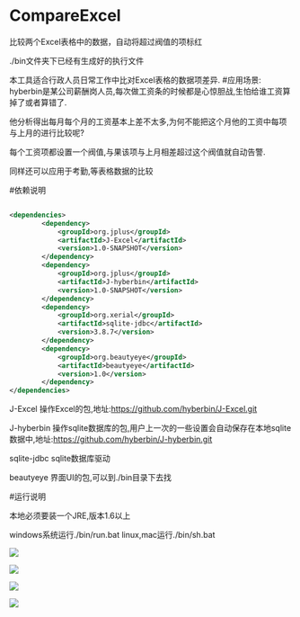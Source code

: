 # CompareExcel
比较两个Excel表格中的数据，自动将超过阀值的项标红

./bin文件夹下已经有生成好的执行文件

本工具适合行政人员日常工作中比对Excel表格的数据项差异.
#应用场景:
hyberbin是某公司薪酬岗人员,每次做工资条的时候都是心惊胆战,生怕给谁工资算掉了或者算错了.

他分析得出每月每个月的工资基本上差不太多,为何不能把这个月他的工资中每项与上月的进行比较呢?

每个工资项都设置一个阀值,与果该项与上月相差超过这个阀值就自动告警.


同样还可以应用于考勤,等表格数据的比较


#依赖说明

```xml

<dependencies>
        <dependency>
            <groupId>org.jplus</groupId>
            <artifactId>J-Excel</artifactId>
            <version>1.0-SNAPSHOT</version>
        </dependency>
        <dependency>
            <groupId>org.jplus</groupId>
            <artifactId>J-hyberbin</artifactId>
            <version>1.0-SNAPSHOT</version>
        </dependency>
        <dependency>
            <groupId>org.xerial</groupId>
            <artifactId>sqlite-jdbc</artifactId>
            <version>3.8.7</version>
        </dependency>
        <dependency>
            <groupId>org.beautyeye</groupId>
            <artifactId>beautyeye</artifactId>
            <version>1.0</version>
        </dependency>
</dependencies>

```
J-Excel 操作Excel的包,地址:https://github.com/hyberbin/J-Excel.git

J-hyberbin 操作sqlite数据库的包,用户上一次的一些设置会自动保存在本地sqlite数据中,地址:https://github.com/hyberbin/J-hyberbin.git

sqlite-jdbc sqlite数据库驱动

beautyeye 界面UI的包,可以到./bin目录下去找

#运行说明

本地必须要装一个JRE,版本1.6以上

windows系统运行./bin/run.bat
linux,mac运行./bin/sh.bat

![](https://raw.githubusercontent.com/hyberbin/CompareExcel/master/pic/1.png)

![](https://raw.githubusercontent.com/hyberbin/CompareExcel/master/pic/2.png)

![](https://raw.githubusercontent.com/hyberbin/CompareExcel/master/pic/3.png)

![](https://raw.githubusercontent.com/hyberbin/CompareExcel/master/pic/4.png)
